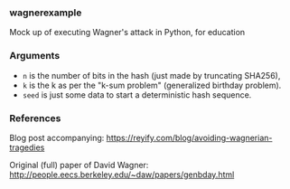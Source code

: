 ### wagnerexample
Mock up of executing Wagner's attack in Python, for education

### Arguments
* `n` is the number of bits in the hash (just made by truncating SHA256),
* `k` is the k as per the "k-sum problem" (generalized birthday problem).
* `seed` is just some data to start a deterministic hash sequence.

### References

Blog post accompanying: https://reyify.com/blog/avoiding-wagnerian-tragedies

Original (full) paper of David Wagner: http://people.eecs.berkeley.edu/~daw/papers/genbday.html

